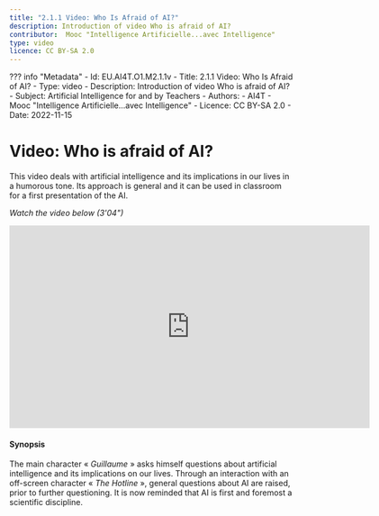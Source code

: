 ```yaml
---
title: "2.1.1 Video: Who Is Afraid of AI?"
description: Introduction of video Who is afraid of AI?
contributor:  Mooc "Intelligence Artificielle...avec Intelligence"
type: video
licence: CC BY-SA 2.0
---
```

??? info "Metadata"
    - Id: EU.AI4T.O1.M2.1.1v
    - Title: 2.1.1 Video: Who Is Afraid of AI?
    - Type: video
    - Description: Introduction of video Who is afraid of AI?
    - Subject: Artificial Intelligence for and by Teachers
    - Authors:
        - AI4T 
        - Mooc "Intelligence Artificielle...avec Intelligence"
    - Licence: CC BY-SA 2.0
    - Date: 2022-11-15


# Video: Who is afraid of AI?
This video deals with artificial intelligence and its implications in our lives in a humorous tone. Its approach is general and it can be used in classroom for a first presentation of the AI.

_Watch the video below (3'04")_

<center><iframe width="640" height="360" src="https://www.youtube.com/embed/JGl1NwywfJ0?rel=0&showinfo=0&cc_load_policy=1&hl=en&modestbranding=1" frameborder="0" allowfullscreen></iframe></center>

#### Synopsis
The main character « _Guillaume_ » asks himself questions about artificial intelligence and its implications on our lives. Through an interaction with an off-screen character « _The Hotline_ », general questions about AI are raised, prior to further questioning. It is now reminded that AI is first and foremost a scientific discipline.
